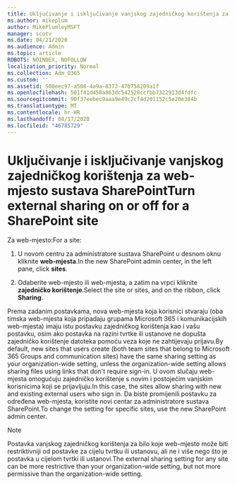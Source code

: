 ```yaml
---
title: Uključivanje i isključivanje vanjskog zajedničkog korištenja za web-mjesto sustava SharePoint
ms.author: mikeplum
author: MikePlumleyMSFT
manager: scotv
ms.date: 04/21/2020
ms.audience: Admin
ms.topic: article
ROBOTS: NOINDEX, NOFOLLOW
localization_priority: Normal
ms.collection: Adm_O365
ms.custom: ''
ms.assetid: 500eec97-a508-4a9a-8373-47b758209a1f
ms.openlocfilehash: 501f41d458a863dc542520ccfbb7322913d4fdfc
ms.sourcegitcommit: 90f37eebec9aaa9e49c2cf4d201152c5e20e384b
ms.translationtype: MT
ms.contentlocale: hr-HR
ms.lasthandoff: 08/17/2020
ms.locfileid: "46785729"
---
```

# <a name="turn-external-sharing-on-or-off-for-a-sharepoint-site"></a><span data-ttu-id="45b70-102">Uključivanje i isključivanje vanjskog zajedničkog korištenja za web-mjesto sustava SharePoint</span><span class="sxs-lookup"><span data-stu-id="45b70-102">Turn external sharing on or off for a SharePoint site</span></span>

<span data-ttu-id="45b70-103">Za web-mjesto:</span><span class="sxs-lookup"><span data-stu-id="45b70-103">For a site:</span></span>
  
1. <span data-ttu-id="45b70-104">U novom centru za administratore sustava SharePoint u desnom oknu kliknite **web-mjesta**.</span><span class="sxs-lookup"><span data-stu-id="45b70-104">In the new SharePoint admin center, in the left pane, click **sites**.</span></span>
    
2. <span data-ttu-id="45b70-105">Odaberite web-mjesto ili web-mjesta, a zatim na vrpci kliknite **zajedničko korištenje**.</span><span class="sxs-lookup"><span data-stu-id="45b70-105">Select the site or sites, and on the ribbon, click **Sharing**.</span></span>
    
<span data-ttu-id="45b70-106">Prema zadanim postavkama, nova web-mjesta koja korisnici stvaraju (oba timska web-mjesta koja pripadaju grupama Microsoft 365 i komunikacijskih web-mjesta) imaju istu postavku zajedničkog korištenja kao i vašu postavku, osim ako postavka na razini tvrtke ili ustanove ne dopušta zajedničko korištenje datoteka pomoću veza koje ne zahtijevaju prijavu.</span><span class="sxs-lookup"><span data-stu-id="45b70-106">By default, new sites that users create (both team sites that belong to Microsoft 365 Groups and communication sites) have the same sharing setting as your organization-wide setting, unless the organization-wide setting allows sharing files using links that don't require sign-in.</span></span> <span data-ttu-id="45b70-107">U ovom slučaju web-mjesta omogućuju zajedničko korištenje s novim i postojećim vanjskim korisnicima koji se prijavljuju.</span><span class="sxs-lookup"><span data-stu-id="45b70-107">In this case, the sites allow sharing with new and existing external users who sign in.</span></span> <span data-ttu-id="45b70-108">Da biste promijenili postavku za određena web-mjesta, koristite novi centar za administratore sustava SharePoint.</span><span class="sxs-lookup"><span data-stu-id="45b70-108">To change the setting for specific sites, use the new SharePoint admin center.</span></span>
  
> [!NOTE]
> <span data-ttu-id="45b70-109">Postavka vanjskog zajedničkog korištenja za bilo koje web-mjesto može biti restriktivniji od postavke za cijelu tvrtku ili ustanovu, ali ne i više nego što je postavka u cijelom tvrtki ili ustanovi.</span><span class="sxs-lookup"><span data-stu-id="45b70-109">The external sharing setting for any site can be more restrictive than your organization-wide setting, but not more permissive than the organization-wide setting.</span></span> 
  

